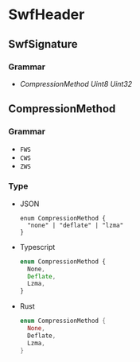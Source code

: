 # SwfHeader

## SwfSignature

### Grammar

- _CompressionMethod_ _Uint8_ _Uint32_

## CompressionMethod

### Grammar

- `FWS`
- `CWS`
- `ZWS`

### Type

- JSON
  ```text
  enum CompressionMethod {
    "none" | "deflate" | "lzma"
  }
  ```

- Typescript
  ```typescript
  enum CompressionMethod {
    None,
    Deflate,
    Lzma,
  }
  ```
  
- Rust
  ```rust
  enum CompressionMethod {
    None,
    Deflate,
    Lzma,
  }
  ```
